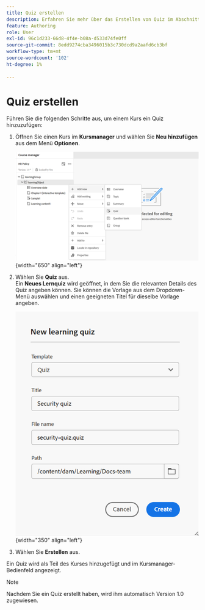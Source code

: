 ```yaml
---
title: Quiz erstellen
description: Erfahren Sie mehr über das Erstellen von Quiz im Abschnitt Produktschulung und -erlernen.
feature: Authoring
role: User
exl-id: 96c1d233-66d8-4f4e-b08a-d533d74fe0ff
source-git-commit: 8edd9274cba3496015b3c730dcd9a2aafd6cb3bf
workflow-type: tm+mt
source-wordcount: '102'
ht-degree: 1%

---
```


# Quiz erstellen

Führen Sie die folgenden Schritte aus, um einem Kurs ein Quiz hinzuzufügen:

1. Öffnen Sie einen Kurs im **Kursmanager** und wählen Sie **Neu hinzufügen** aus dem Menü **Optionen**.

   ![](assets/workflow-quiz.png){width="650" align="left"}

1. Wählen Sie **Quiz** aus.\
   Ein **Neues Lernquiz** wird geöffnet, in dem Sie die relevanten Details des Quiz angeben können. Sie können die Vorlage aus dem Dropdown-Menü auswählen und einen geeigneten Titel für dieselbe Vorlage angeben.

   ![](assets/new-learning-quiz.png){width="350" align="left"}

1. Wählen Sie **Erstellen** aus.

Ein Quiz wird als Teil des Kurses hinzugefügt und im Kursmanager-Bedienfeld angezeigt.

>[!NOTE]
>
>  Nachdem Sie ein Quiz erstellt haben, wird ihm automatisch Version 1.0 zugewiesen.
